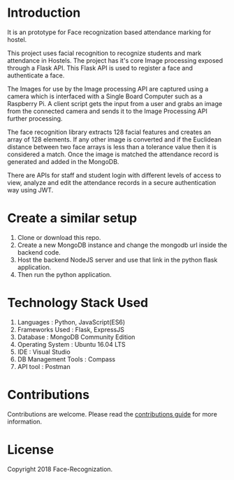 # Introduction
It is an prototype for Face recognization based attendance marking for hostel. 

This project uses facial recognition to recognize students and mark attendance in Hostels. The project has it's core Image processing exposed through a Flask API. This Flask API is used to register a face and authenticate a face. 

The Images for use by the Image processing API are captured using a camera which is interfaced with a Single Board Computer such as a Raspberry Pi. A client script gets the input from a user and grabs an image from the connected camera and sends it to the Image Processing API further processing.

The face recognition library extracts 128 facial features and creates an array of 128 elements. If any other image is converted and if the Euclidean distance between two face arrays is less than a tolerance value then it is considered a match. Once the image is matched the attendance record is generated and added in the MongoDB. 

There are APIs for staff and student login with different levels of access to view, analyze and edit the attendance records in a secure authentication way using JWT.

# Create a similar setup
1. Clone or download this repo.
2. Create a new MongoDB instance and change the mongodb url inside the backend code.
3. Host the backend NodeJS server and use that link in the python flask application.
4. Then run the python application.

# Technology Stack Used
1. Languages : Python, JavaScript(ES6)
2. Frameworks Used : Flask, ExpressJS
3. Database : MongoDB Community Edition
4. Operating System : Ubuntu 16.04 LTS
5. IDE : Visual Studio
6. DB Management Tools : Compass
7. API tool : Postman

# Contributions
Contributions are welcome. Please read the [contributions guide](CONTRIBUTING.md) for more information.

# License
Copyright 2018 Face-Recognization.
